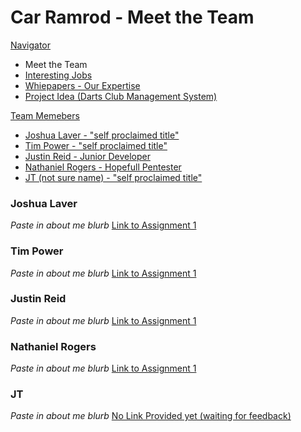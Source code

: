 # Car Ramrod - Meet the Team

<style type="text/css">
img[src*="#face"] {
   width:25%;
   float:right;
   margin:10px;
}

<!-- Styling in Markdown is essentially non-existent. Use inline style tags to customise the page further, or create 
a custom jekyll theme. -->
</style>

[Navigator](./README.md)
- Meet the Team
- [Interesting Jobs](./jobs.md)
- [Whiepapers - Our Expertise](./reports.md)
- [Project Idea (Darts Club Management System)](./project.md)


[Team Memebers](#)
- [Joshua Laver - "self proclaimed title"](#joshualaver)
- [Tim Power - "self proclaimed title"](#timpower)
- [Justin Reid - Junior Developer](#justinreid)
- [Nathaniel Rogers - Hopefull Pentester](#nathanielrogers)
- [JT (not sure name) - "self proclaimed title"](#jt)

### Joshua Laver
*Paste in about me blurb*
[Link to Assignment 1](https://lavren55.github.io/index.html)

### Tim Power
*Paste in about me blurb*
[Link to Assignment 1](https://timpower90.github.io)

### Justin Reid
*Paste in about me blurb*
[Link to Assignment 1](https://jayarghargh.github.io/)

### Nathaniel Rogers
*Paste in about me blurb*
[Link to Assignment 1](https://pivitparkour94.github.io/rmit-intro2it-a1/)

### JT
*Paste in about me blurb*
[No Link Provided yet (waiting for feedback)]()



